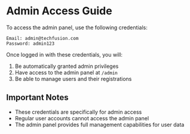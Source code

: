# Admin Access Guide

To access the admin panel, use the following credentials:

```
Email: admin@techfusion.com
Password: admin123
```

Once logged in with these credentials, you will:
1. Be automatically granted admin privileges
2. Have access to the admin panel at `/admin`
3. Be able to manage users and their registrations

## Important Notes
- These credentials are specifically for admin access
- Regular user accounts cannot access the admin panel
- The admin panel provides full management capabilities for user data